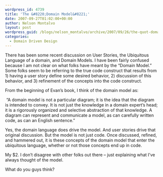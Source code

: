 ```yaml
---
wordpress_id: 4739
title: 'The &#8220;Domain Model&#8221;'
date: 2007-09-27T01:02:00+00:00
author: Nelson Montalvo
layout: post
wordpress_guid: /blogs/nelson_montalvo/archive/2007/09/26/the-quot-domain-model-quot.aspx
categories:
  - Domain Driven Design
---
```

There has been some recent discussion on User Stories, the Ubiquitous Language of a domain, and Domain Models. I have been fairly confused because I am not clear on what folks have meant by the &#8220;Domain Model.&#8221; Some folks seem to be referring to the true code construct that results from 1) having a user story define some desired behavior, 2) discussion of this behavior, and 3) refinement of the concepts into the code construct.

From the beginning of Evan&#8217;s book, I think of the domain model as:

&nbsp;&#8220;A <span class="docTextHighlight">domain</span><a class="" name="the diagram"></a> model is not a particular diagram; it is the idea that the diagram is intended to convey. It is not just the knowledge in a <span class="docTextHighlight">domain</span> expert&#8217;s head; <span class="docEmphasis"><a class="" name="of that"></a>it is a rigorously organized and selective abstraction of that knowledge</span><a class="" name="can carefully"></a>. A diagram can represent and communicate a model, as can carefully written code, as can an English sentence.&#8221;

Yes, the domain language does drive the model. And user stories drive that original discussion. But the model is not just code. Once discussed, refined, and hammered out, it is these concepts of the domain model that enter the ubiquitous language, whether or not those concepts end up in code.

My $2. I don&#8217;t disagree with other folks out there &#8211; just explaining what I&#8217;ve always thought of the model.

What do you guys think?  
&nbsp;

&nbsp;